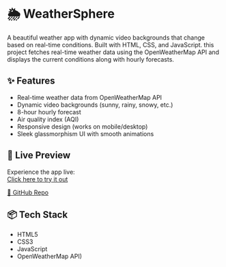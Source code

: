 # 🌦 WeatherSphere 

A beautiful weather app with dynamic video backgrounds that change based on real-time conditions. Built with HTML, CSS, and JavaScript.
this project fetches real-time weather data using the OpenWeatherMap API and displays the current conditions along with hourly forecasts.

## ✨ Features

- Real-time weather data from OpenWeatherMap API
- Dynamic video backgrounds (sunny, rainy, snowy, etc.)
- 8-hour hourly forecast
- Air quality index (AQI) 
- Responsive design (works on mobile/desktop)
- Sleek glassmorphism UI with smooth animations

## 🚀 Live Preview

Experience the app live:  
[Click here to try it out](https://arnav-is-op.github.io/Weather-Sphere/)  



[📁 GitHub Repo](https://github.com/arnav-is-op/Weather-Sphere)

## 📦 Tech Stack

- HTML5
- CSS3
- JavaScript
- OpenWeatherMap API)  


